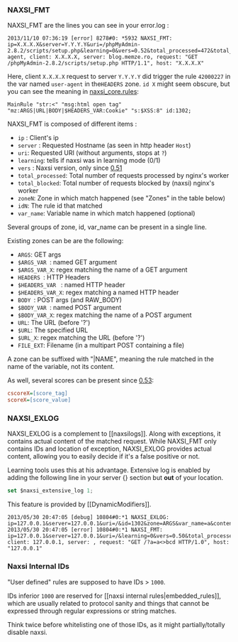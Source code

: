 ### NAXSI_FMT

NAXSI_FMT are the lines you can see in your error.log :

```
2013/11/10 07:36:19 [error] 8278#0: *5932 NAXSI_FMT: ip=X.X.X.X&server=Y.Y.Y.Y&uri=/phpMyAdmin-2.8.2/scripts/setup.php&learning=0&vers=0.52&total_processed=472&total_blocked=204&block=0&cscore0=$UWA&score0=8&zone0=HEADERS&id0=42000227&var_name0=user-agent, client: X.X.X.X, server: blog.memze.ro, request: "GET /phpMyAdmin-2.8.2/scripts/setup.php HTTP/1.1", host: "X.X.X.X"
```

Here, client `X.X.X.X` request to server `Y.Y.Y.Y` did trigger the rule `42000227` in the var named `user-agent` in the`HEADERS` zone. `id X` might seem obscure, but you can see the meaning in [naxsi_core.rules]( https://github.com/nbs-system/naxsi/blob/master/naxsi_config/naxsi_core.rules ):
 
```
MainRule "str:<" "msg:html open tag" "mz:ARGS|URL|BODY|$HEADERS_VAR:Cookie" "s:$XSS:8" id:1302;
```

NAXSI_FMT is composed of different items :

- `ip` : Client's ip 
- `server` :  Requested Hostname (as seen in http header `Host`) 
- `uri`: Requested URI (without arguments, stops at `?`) 
- `learning`: tells if naxsi was in learning mode (0/1) 
- `vers` : Naxsi version, only since [0.51]( https://github.com/nbs-system/naxsi/tree/0.51 )
- `total_processed`: Total number of requests processed by nginx's worker 
- `total_blocked`: Total number of requests blocked by (naxsi) nginx's worker
- `zoneN`: Zone in which match happened (see "Zones" in the table below) 
- `idN`: The rule id that matched 
- `var_name`: Variable name in which match happened (optional)

Several groups of zone, id, var_name can be present in a single line.

Existing zones can be are the following:

- `ARGS`: GET args
- `$ARGS_VAR `: named GET argument 
- `$ARGS_VAR_X`: regex matching the name of a GET argument
- `HEADERS `: HTTP Headers 
- `$HEADERS_VAR ` : named HTTP header 
- `$HEADERS_VAR_X`: regex matching a named HTTP header 
- `BODY `: POST args (and RAW_BODY)
- `$BODY_VAR `: named POST argument 
- `$BODY_VAR_X`: regex matching the name of a POST argument
- `URL`: The URL (before '?') 
- `$URL`: The specified URL 
- `$URL_X`: regex matching the URL (before '?')
- `FILE_EXT`: Filename (in a multipart POST containing a file) 

A zone can be suffixed with "|NAME", meaning the rule matched in the name of the variable, not its content.

As well, several scores can be present since [0.53]( https://github.com/nbs-system/naxsi/tree/0.53 ):

```ini
cscoreX=[score_tag]
scoreX=[score_value]
```

### NAXSI_EXLOG

NAXSI_EXLOG is a complement to [[naxsilogs]]. Along with exceptions, it contains actual content of the matched request. While NAXSI_FMT only contains IDs and location of exception, NAXSI_EXLOG provides actual content, allowing you to easily decide if it's a false positive or not.

Learning tools uses this at his advantage. Extensive log is enabled by adding the following line in your server {} section but **out** of your location.
 
```javascript
set $naxsi_extensive_log 1;
```

This feature is provided by [[DynamicModifiers]].

```
2013/05/30 20:47:05 [debug] 10804#0:*1 NAXSI_EXLOG: ip=127.0.0.1&server=127.0.0.1&uri=/&id=1302&zone=ARGS&var_name=a&content=a<>bcd
2013/05/30 20:47:05 [error] 10804#0:*1 NAXSI_FMT: ip=127.0.0.1&server=127.0.0.1&uri=/&learning=0&vers=0.50&total_processed=1&total_blocked=1&zone0=ARGS&id0=1302&var_name0=a, client: 127.0.0.1, server: , request: "GET /?a=a<>bcd HTTP/1.0", host: "127.0.0.1"
```

### Naxsi Internal IDs

"User defined" rules are supposed to have IDs > `1000`.

IDs inferior `1000` are reserved for [[naxsi internal rules|embedded_rules]], which are usually related to protocol sanity and things that cannot be expressed through regular expressions or string matches.

Think twice before whitelisting one of those IDs, as it might partially/totally disable naxsi.